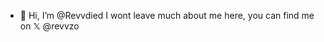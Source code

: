 - 👋 Hi, I’m @Revvdied
  I wont leave much about me here, you can find me on 𝕏 @revvzo

<!---
Revvdied/Revvdied is a ✨ special ✨ repository because its `README.md` (this file) appears on your GitHub profile.
You can click the Preview link to take a look at your changes.
--->
